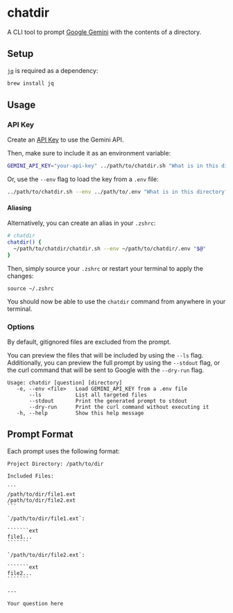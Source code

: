 # chatdir

A CLI tool to prompt [Google Gemini](https://ai.google.dev/gemini-api) with the contents of a directory.

## Setup

[`jq`](https://jqlang.github.io/jq/) is required as a dependency:

```sh
brew install jq
```

## Usage

### API Key

Create an [API Key](https://aistudio.google.com/app/apikey) to use the Gemini API.

Then, make sure to include it as an environment variable:

```sh
GEMINI_API_KEY="your-api-key" ../path/to/chatdir.sh "What is in this directory?"
```

Or, use the `--env` flag to load the key from a `.env` file:

```sh
../path/to/chatdir.sh --env ../path/to/.env "What is in this directory?"
```

#### Aliasing

Alternatively, you can create an alias in your `.zshrc`:
```sh
# chatdir
chatdir() {
  ~/path/to/chatdir/chatdir.sh --env ~/path/to/chatdir/.env "$@"
}
```

Then, simply source your `.zshrc` or restart your terminal to apply the changes:
```
source ~/.zshrc
```

You should now be able to use the `chatdir` command from anywhere in your terminal.

### Options

By default, gitignored files are excluded from the prompt.

You can preview the files that will be included by using the `--ls` flag. Additionally, you can preview the full prompt by using the `--stdout` flag, or the curl command that will be sent to Google with the `--dry-run` flag.

```
Usage: chatdir [question] [directory]
   -e, --env <file>   Load GEMINI_API_KEY from a .env file
       --ls           List all targeted files
       --stdout       Print the generated prompt to stdout
       --dry-run      Print the curl command without executing it
   -h, --help         Show this help message
```

## Prompt Format

Each prompt uses the following format:
````````
Project Directory: /path/to/dir

Included Files:

```
/path/to/dir/file1.ext
/path/to/dir/file2.ext
```

`/path/to/dir/file1.ext`:

```````ext
file1...
```````

`/path/to/dir/file2.ext`:

```````ext
file2...
```````

---

Your question here
````````
